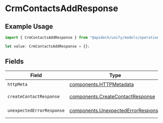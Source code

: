 # CrmContactsAddResponse

## Example Usage

```typescript
import { CrmContactsAddResponse } from "@apideck/unify/models/operations";

let value: CrmContactsAddResponse = {};
```

## Fields

| Field                                                                                    | Type                                                                                     | Required                                                                                 | Description                                                                              |
| ---------------------------------------------------------------------------------------- | ---------------------------------------------------------------------------------------- | ---------------------------------------------------------------------------------------- | ---------------------------------------------------------------------------------------- |
| `httpMeta`                                                                               | [components.HTTPMetadata](../../models/components/httpmetadata.md)                       | :heavy_check_mark:                                                                       | N/A                                                                                      |
| `createContactResponse`                                                                  | [components.CreateContactResponse](../../models/components/createcontactresponse.md)     | :heavy_minus_sign:                                                                       | Contact created                                                                          |
| `unexpectedErrorResponse`                                                                | [components.UnexpectedErrorResponse](../../models/components/unexpectederrorresponse.md) | :heavy_minus_sign:                                                                       | Unexpected error                                                                         |